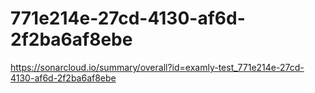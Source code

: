 # 771e214e-27cd-4130-af6d-2f2ba6af8ebe
https://sonarcloud.io/summary/overall?id=examly-test_771e214e-27cd-4130-af6d-2f2ba6af8ebe

